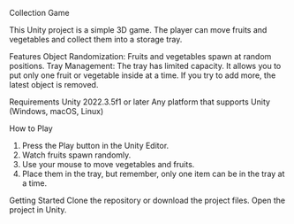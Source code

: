 Collection Game

This Unity project is a simple 3D game. The player can move fruits and vegetables and collect them into a storage tray.


Features
Object Randomization: Fruits and vegetables spawn at random positions.
Tray Management: The tray has limited capacity. It allows you to put only one fruit or vegetable inside at a time. If you try to add more, the latest object is removed.


Requirements
Unity 2022.3.5f1 or later
Any platform that supports Unity (Windows, macOS, Linux)


How to Play
1. Press the Play button in the Unity Editor.
2. Watch fruits spawn randomly.
3. Use your mouse to move vegetables and fruits.
4. Place them in the tray, but remember, only one item can be in the tray at a time.



Getting Started
Clone the repository or download the project files.
Open the project in Unity.

